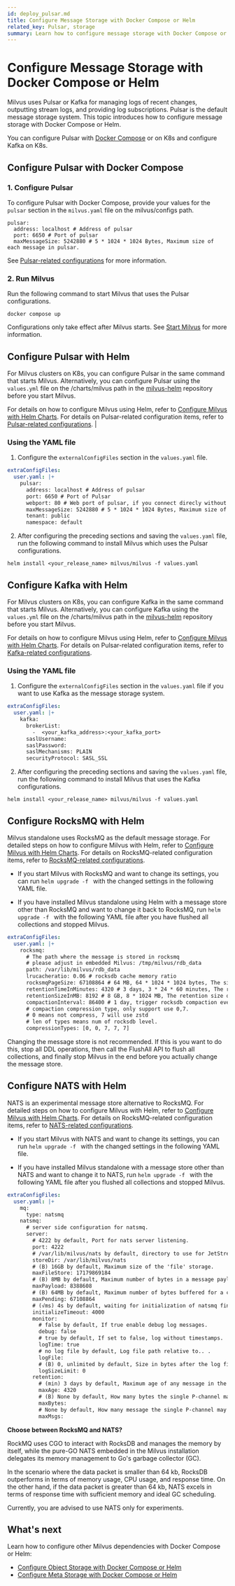 ```yaml
---
id: deploy_pulsar.md
title: Configure Message Storage with Docker Compose or Helm
related_key: Pulsar, storage
summary: Learn how to configure message storage with Docker Compose or Helm.
---
```


# Configure Message Storage with Docker Compose or Helm

Milvus uses Pulsar or Kafka for managing logs of recent changes, outputting stream logs, and providing log subscriptions. Pulsar is the default message storage system. This topic introduces how to configure message storage with Docker Compose or Helm.

You can configure Pulsar with [Docker Compose](https://docs.docker.com/get-started/overview/) or on K8s and configure Kafka on K8s.

## Configure Pulsar with Docker Compose

### 1. Configure Pulsar

To configure Pulsar with Docker Compose, provide your values for the `pulsar` section in the `milvus.yaml` file on the milvus/configs path.

```
pulsar:
  address: localhost # Address of pulsar
  port: 6650 # Port of pulsar
  maxMessageSize: 5242880 # 5 * 1024 * 1024 Bytes, Maximum size of each message in pulsar.
```

See [Pulsar-related configurations](configure_pulsar.md) for more information.

### 2. Run Milvus

Run the following command to start Milvus that uses the Pulsar configurations.

```
docker compose up
```

<div class="alert note">Configurations only take effect after Milvus starts. See <a href=https://milvus.io/docs/install_standalone-docker.md#Start-Milvus>Start Milvus</a> for more information.</div>


## Configure Pulsar with Helm

For Milvus clusters on K8s, you can configure Pulsar in the same command that starts Milvus. Alternatively, you can configure Pulsar using the <code>values.yml</code> file on the /charts/milvus path in the [milvus-helm](https://github.com/milvus-io/milvus-helm) repository before you start Milvus. 

For details on how to configure Milvus using Helm, refer to [Configure Milvus with Helm Charts](configure-helm.md). For details on Pulsar-related configuration items, refer to [Pulsar-related configurations](configure_pulsar.md).
                                    |
### Using the YAML file

1. Configure the <code>externalConfigFiles</code> section in the <code>values.yaml</code> file.

```yaml
extraConfigFiles:
  user.yaml: |+
    pulsar:
      address: localhost # Address of pulsar
      port: 6650 # Port of Pulsar
      webport: 80 # Web port of pulsar, if you connect direcly without proxy, should use 8080
      maxMessageSize: 5242880 # 5 * 1024 * 1024 Bytes, Maximum size of each message in pulsar.
      tenant: public
      namespace: default    
```

2. After configuring the preceding sections and saving the <code>values.yaml</code> file, run the following command to install Milvus which uses the Pulsar configurations.

```shell
helm install <your_release_name> milvus/milvus -f values.yaml
```

## Configure Kafka with Helm

For Milvus clusters on K8s, you can configure Kafka in the same command that starts Milvus. Alternatively, you can configure Kafka using the <code>values.yml</code> file on the /charts/milvus path in the [milvus-helm](https://github.com/milvus-io/milvus-helm) repository before you start Milvus.

For details on how to configure Milvus using Helm, refer to [Configure Milvus with Helm Charts](configure-helm.md). For details on Pulsar-related configuration items, refer to [Kafka-related configurations](configure_kafka.md).

### Using the YAML file

1. Configure the <code>externalConfigFiles</code> section in the <code>values.yaml</code> file if you want to use Kafka as the message storage system.

```yaml
extraConfigFiles:
  user.yaml: |+
    kafka:
      brokerList:
        -  <your_kafka_address>:<your_kafka_port>
      saslUsername:
      saslPassword:
      saslMechanisms: PLAIN
      securityProtocol: SASL_SSL    
```

2. After configuring the preceding sections and saving the <code>values.yaml</code> file, run the following command to install Milvus that uses the Kafka configurations.

```shell
helm install <your_release_name> milvus/milvus -f values.yaml
```

## Configure RocksMQ with Helm

Milvus standalone uses RocksMQ as the default message storage. For detailed steps on how to configure Milvus with Helm, refer to [Configure Milvus with Helm Charts](configure-helm.md). For details on RocksMQ-related configuration items, refer to [RocksMQ-related configurations](configure_rocksmq.md).

- If you start Milvus with RocksMQ and want to change its settings, you can run `helm upgrade -f ` with the changed settings in the following YAML file. 

- If you have installed Milvus standalone using Helm with a message store other than RocksMQ and want to change it back to RocksMQ, run `helm upgrade -f ` with the following YAML file after you have flushed all collections and stopped Milvus.

```yaml
extraConfigFiles:
  user.yaml: |+
    rocksmq:
      # The path where the message is stored in rocksmq
      # please adjust in embedded Milvus: /tmp/milvus/rdb_data
      path: /var/lib/milvus/rdb_data
      lrucacheratio: 0.06 # rocksdb cache memory ratio
      rocksmqPageSize: 67108864 # 64 MB, 64 * 1024 * 1024 bytes, The size of each page of messages in rocksmq
      retentionTimeInMinutes: 4320 # 3 days, 3 * 24 * 60 minutes, The retention time of the message in rocksmq.
      retentionSizeInMB: 8192 # 8 GB, 8 * 1024 MB, The retention size of the message in rocksmq.
      compactionInterval: 86400 # 1 day, trigger rocksdb compaction every day to remove deleted data
      # compaction compression type, only support use 0,7.
      # 0 means not compress, 7 will use zstd
      # len of types means num of rocksdb level.
      compressionTypes: [0, 0, 7, 7, 7]    
```

<div class="alert warning">

Changing the message store is not recommended. If this is you want to do this, stop all DDL operations, then call the FlushAll API to flush all collections, and finally stop Milvus in the end before you actually change the message store.

</div>

## Configure NATS with Helm

NATS is an experimental message store alternative to RocksMQ. For detailed steps on how to configure Milvus with Helm, refer to [Configure Milvus with Helm Charts](configure-helm.md). For details on RocksMQ-related configuration items, refer to [NATS-related configurations](configure_nats.md).

- If you start Milvus with NATS and want to change its settings, you can run `helm upgrade -f ` with the changed settings in the following YAML file.

- If you have installed Milvus standalone with a message store other than NATS and want to change it to NATS, run `helm upgrade -f ` with the following YAML file after you flushed all collections and stopped Milvus.

```yaml
extraConfigFiles:
  user.yaml: |+
    mq:
      type: natsmq
    natsmq:
      # server side configuration for natsmq.
      server: 
        # 4222 by default, Port for nats server listening.
        port: 4222 
        # /var/lib/milvus/nats by default, directory to use for JetStream storage of nats.
        storeDir: /var/lib/milvus/nats 
        # (B) 16GB by default, Maximum size of the 'file' storage.
        maxFileStore: 17179869184 
        # (B) 8MB by default, Maximum number of bytes in a message payload.
        maxPayload: 8388608 
        # (B) 64MB by default, Maximum number of bytes buffered for a connection applies to client connections.
        maxPending: 67108864 
        # (√ms) 4s by default, waiting for initialization of natsmq finished.
        initializeTimeout: 4000 
        monitor:
          # false by default, If true enable debug log messages.
          debug: false 
          # true by default, If set to false, log without timestamps.
          logTime: true 
          # no log file by default, Log file path relative to.. .
          logFile: 
          # (B) 0, unlimited by default, Size in bytes after the log file rolls over to a new one.
          logSizeLimit: 0 
        retention:
          # (min) 3 days by default, Maximum age of any message in the P-channel.
          maxAge: 4320 
          # (B) None by default, How many bytes the single P-channel may contain. Removing oldest messages if the P-channel exceeds this size.
          maxBytes:
          # None by default, How many message the single P-channel may contain. Removing oldest messages if the P-channel exceeds this limit.    
          maxMsgs: 
```

<div class="alert note">

**Choose between RocksMQ and NATS?**

RockMQ uses CGO to interact with RocksDB and manages the memory by itself, while the pure-GO NATS embedded in the Milvus installation delegates its memory management to Go's garbage collector (GC).

In the scenario where the data packet is smaller than 64 kb, RocksDB outperforms in terms of memory usage, CPU usage, and response time. On the other hand, if the data packet is greater than 64 kb, NATS excels in terms of response time with sufficient memory and ideal GC scheduling.

Currently, you are advised to use NATS only for experiments.

</div>

## What's next

Learn how to configure other Milvus dependencies with Docker Compose or Helm:
- [Configure Object Storage with Docker Compose or Helm](deploy_s3.md)
- [Configure Meta Storage with Docker Compose or Helm](deploy_etcd.md)

